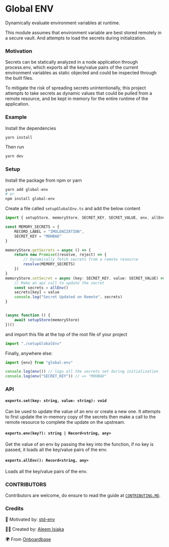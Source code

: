 
# Global ENV

Dynamically evaluate environment variables at runtime.

This module assumes that environment variable are best stored remotely in a secure vault. And attempts to load the secrets during initialization.

### Motivation
Secrets can be statically analyzed in a node application through process.env, which exports all the key/value pairs of the current environment variables as static objected and could be inspected through the built files.

To mitigate the risk of spreading secrets unintentionally, this project attempts to take secrets as dynamic values that could be pulled from a remote resource, and be kept in memory for the entire runtime of the application.


### Example

Install the dependencies
```sh 
yarn install
```

Then run 
```sh
yarn dev
```

### Setup
Install the package from npm or yarn
```bash
yarn add global-env
# or
npm install global-env
```

Create a file called `setupGlobalEnv.ts` and add the below content 

```js
import { setupStore, memoryStore, SECRET_KEY, SECRET_VALUE, env, allEnv } from "../src"

const MEMORY_SECRETS = {
    RECORD_LABEL = "IMOLENIZATION",
    SECRET_KEY = "MOHBAD"
}

memoryStore.getSecrets = async () => {
    return new Promise((resolve, reject) => {
        // Dynamically fetch secrets from a remote resource
        resolve(MEMORY_SECRETS)
    })
}
memoryStore.setSecret = async (key: SECRET_KEY, value: SECRET_VALUE) => {
    // Make an api call to update the secret
    const secrets = allEnv()
    secrets[key] = value
    console.log("Secret Updated on Remote", secrets)
}


(async function () {
    await setupStore(memoryStore)
})()
```

and import this file at the top of the root file of your project
```js
import "./setupGlobalEnv"
```

Finally, anywhere else:
```js
import {env} from "global-env"

console.log(env()) // logs all the secrets set during initialization
console.log(env("SECRET_KEY")) // => "MOHBAD"
```

### API

#### **`exports.set(key: string, value: string): void`**

Can be used to update the value of an env or create a new one. It attempts to first update the in-memory copy of the secrets then make a call to the remote resource to complete the update on the upstream.

#### **`exports.env(key?): string | Record<string, any>`**
Get the value of an env by passing the key into the function, if no key is passed, it loads all the key/value pairs of the env.

#### **`exports.allEnv(): Record<string, any>`**
Loads all the key/value pairs of the env.


### CONTRIBUTORS
Contributors are welcome, do ensure to read the guide at [`CONTRIBUTING.MD`](./CONTRIBUTING.MD).


### Credits

🙌  Motivated by: [std-env](https://github.com/unjs/std-env)

👨‍💻  Created by: [Aleem Isiaka](https://github.com/limistah)

🌍  From [Onboardbase](https://github.com/onboardbase)


